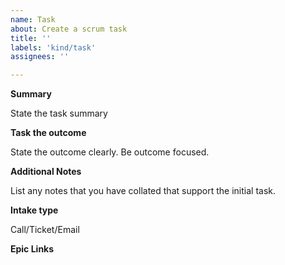 ```yaml
---
name: Task
about: Create a scrum task
title: ''
labels: 'kind/task'
assignees: ''

---
```


**Summary**

State the task summary

**Task the outcome**

State the outcome clearly. Be outcome focused.

**Additional Notes**

List any notes that you have collated that support the initial task.

**Intake type**

Call/Ticket/Email

**Epic Links**
